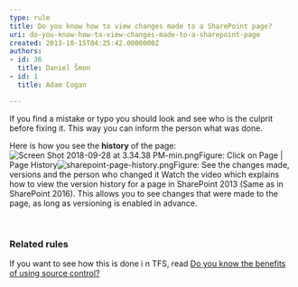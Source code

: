 ```yaml
---
type: rule
title: Do you know how to view changes made to a SharePoint page?
uri: do-you-know-how-to-view-changes-made-to-a-sharepoint-page
created: 2013-10-15T04:25:42.0000000Z
authors:
- id: 36
  title: Daniel Šmon
- id: 1
  title: Adam Cogan

---
```


 
If you find a mistake or typo you should look and see who is the culprit before fixing it. This way you can inform the person what was done.

Here is how you see the **history** of the page:
![Screen Shot 2018-09-28 at 3.34.38 PM-min.png](/PublishingImages/Screen%20Shot%202018-09-28%20at%203.34.38%20PM-min.png)Figure: Click on Page | Page History![sharepoint-page-history.png](/PublishingImages/sharepoint-page-history.png)​Figure: See the changes made, versions and the​ person who changed it 
Watch the video which explains how to view the version history for a page in SharePoint 2013 (Same as in SharePoint 2016). This allows you to see changes that were made to the page, as long as versioning is enabled in advance.

​​

### Related rules

If you want to see how this is done i n TFS, read [Do you know the benefits of using source control?](https&#58;//www.ssw.com.au/ssw/Standards/Rules/RulesToBetterSourceControlwithTFS.aspx#UsingSourceControl)

